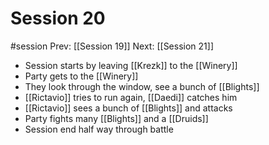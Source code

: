 # Session 20
#session
Prev: [[Session 19]]
Next: [[Session 21]]

- Session starts by leaving [[Krezk]] to the [[Winery]]
- Party gets to the [[Winery]]
- They look through the window, see a bunch of [[Blights]]
- [[Rictavio]] tries to run again, [[Daedi]] catches him
- [[Rictavio]] sees a bunch of [[Blights]] and attacks
- Party fights many [[Blights]] and a [[Druids]]
- Session end half way through battle